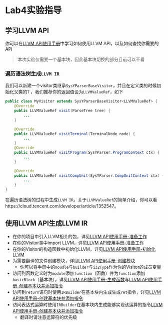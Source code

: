 # Lab4实验指导

## 学习LLVM API

你可以在[LLVM API使用手册](llvm-doc.md)中学习如何使用LLVM API，以及如何查找你需要的API

>本次实验仅需要一个基本块，因此基本块切换的部分目前可以不看

### 遍历语法树生成`LLVM IR`

我们可以新建一个visitor类继承`SysYParserBaseVisitor`，并且在定义类的时候初始化父类的`T` ，我们推荐你的返回值设为`LLVMValueRef`，如下

```java
public class MyVisitor extends SysYParserBaseVisitor<LLVMValueRef> {
    @Override
    public LLVMValueRef visit(ParseTree tree) {
        ...
    }

    @Override
    public LLVMValueRef visitTerminal(TerminalNode node) {
        ...
    }
    @Override
    public LLVMValueRef visitProgram(SysYParser.ProgramContext ctx) {
        ...
    }

    @Override
    public LLVMValueRef visitCompUnit(SysYParser.CompUnitContext ctx) {
        ...
    }
}
```

在遍历语法树的过程中生成`LLVM IR`。关于`LLVMValueRef`的简单介绍，你可以看https://cloud.tencent.com/developer/article/1352547。




## 使用LLVM API生成LLVM IR
- 在你的项目中引入LLVM相关的包，详见[LLVM API使用手册-准备工作](llvm-doc.md#准备工作)
- 在你的Visitor类中import LLVM，详见[LLVM API使用手册-准备工作](llvm-doc.md#准备工作)
- 在你的Visitor的构造函数中初始化LLVM，详见[LLVM API使用手册-初始化LLVM](llvm-doc.md#初始化LLVM)
- 为需要翻译的文件创建模块，详见[LLVM API使用手册-创建模块](llvm-doc.md#创建模块)
    - 你可以将手册中的`moudle`与`builder`与`i32Type`作为你的Visitor的成员变量
- 访问到函数定义时为`module`添加`function`（函数）并为`function`添加`basicBlock`（基本块），详见[LLVM API使用手册-生成函数](llvm-doc.md#生成函数)与[LLVM API使用手册-创建基本块并添加指令](llvm-doc.md#创建基本块并添加指令)
- 访问到`return`语句时使用`IRBuilder`在基本块内生成生成`ret`指令，详见[LLVM API使用手册-创建基本块并添加指令](llvm-doc.md#创建基本块并添加指令)
- 访问表达式运算时使用`IRBuilder`在基本块内生成能够实现该运算的指令[LLVM API使用手册-创建基本块并添加指令](llvm-doc.md#创建基本块并添加指令)
    - 翻译时请注意运算符的优先级